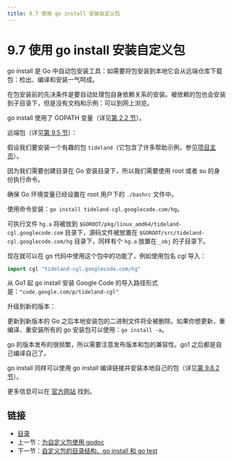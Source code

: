 ```yaml
---
title: 9.7 使用 go install 安装自定义包
---
```


# 9.7 使用 go install 安装自定义包

go install 是 Go 中自动包安装工具：如需要将包安装到本地它会从远端仓库下载包：检出、编译和安装一气呵成。

在包安装前的先决条件是要自动处理包自身依赖关系的安装。被依赖的包也会安装到子目录下，但是没有文档和示例：可以到网上浏览。

go install 使用了 GOPATH 变量（详见[第 2.2 节](02.2.md)）。

远端包（详见[第 9.5 节](09.5.md)）：

假设我们要安装一个有趣的包 `tideland`（它包含了许多帮助示例，参见[项目主页](http://code.google.com/p/tideland-cgl)）。

因为我们需要创建目录在 Go 安装目录下，所以我们需要使用 root 或者 su 的身份执行命令。

确保 Go 环境变量已经设置在 root 用户下的 `./bashrc` 文件中。

使用命令安装：`go install tideland-cgl.googlecode.com/hg`。

可执行文件 `hg.a` 将被放到 `$GOROOT/pkg/linux_amd64/tideland-cgl.googlecode.com` 目录下，源码文件被放置在 `$GOROOT/src/tideland-cgl.googlecode.com/hg` 目录下，同样有个 `hg.a` 放置在 `_obj` 的子目录下。

现在就可以在 go 代码中使用这个包中的功能了，例如使用包名 cgl 导入：

```go
import cgl "tideland-cgl.googlecode.com/hg"
```

从 Go1 起 go install 安装 Google Code 的导入路径形式是：`"code.google.com/p/tideland-cgl"`

升级到新的版本：

更新到新版本的 Go 之后本地安装包的二进制文件将全被删除。如果你想更新，重编译、重安装所有的 go 安装包可以使用：`go install -a`。

go 的版本发布的很频繁，所以需要注意发布版本和包的兼容性。go1 之后都是自己编译自己了。

go install 同样可以使用 go install 编译链接并安装本地自己的包（详见[第 9.8.2 节](09.8.md)）。

更多信息可以在 [官方网站](http://golang.org/cmd/go/) 找到。

## 链接

- [目录](directory.md)
- 上一节：[为自定义包使用 godoc](09.6.md)
- 下一节：[自定义包的目录结构、go install 和 go test](09.8.md)
